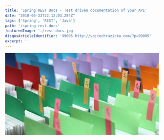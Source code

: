```yaml
---
title: 'Spring REST Docs - Test driven documentation of your API'
date: "2018-05-23T22:12:03.284Z"
tags: ['Spring', 'REST', 'Java']
path: '/spring-rest-docs'
featuredImage: './rest-docs.jpg'
disqusArticleIdentifier: '99005 http://vojtechruzicka.com/?p=99005'
excerpt: ''
---
```


![Spring REST Docs](./rest-docs.jpg)
